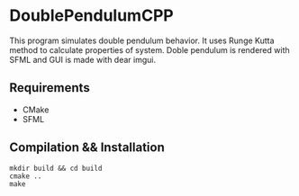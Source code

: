 # DoublePendulumCPP

This program simulates double pendulum behavior. It uses Runge Kutta method to calculate properties of system. Doble pendulum is rendered with SFML and GUI is made with dear imgui.

## Requirements

* CMake
* SFML

## Compilation && Installation

```
mkdir build && cd build
cmake ..
make
```
